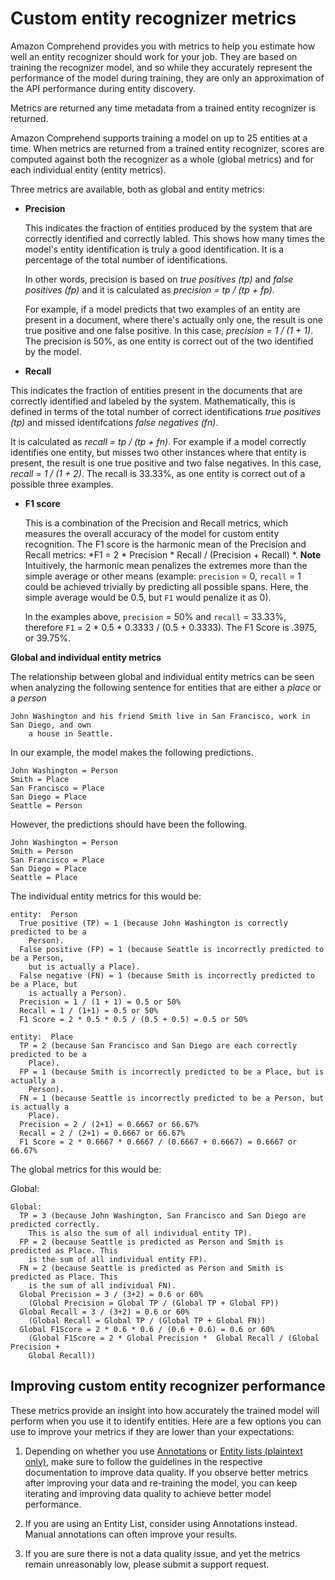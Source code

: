# Custom entity recognizer metrics<a name="cer-metrics"></a>

Amazon Comprehend provides you with metrics to help you estimate how well an entity recognizer should work for your job\. They are based on training the recognizer model, and so while they accurately represent the performance of the model during training, they are only an approximation of the API performance during entity discovery\. 

Metrics are returned any time metadata from a trained entity recognizer is returned\. 

Amazon Comprehend supports training a model on up to 25 entities at a time\. When metrics are returned from a trained entity recognizer, scores are computed against both the recognizer as a whole \(global metrics\) and for each individual entity \(entity metrics\)\.

Three metrics are available, both as global and entity metrics: 
+ **Precision**

  This indicates the fraction of entities produced by the system that are correctly identified and correctly labled\. This shows how many times the model's entity identification is truly a good identification\. It is a percentage of the total number of identifications\. 

  In other words, precision is based on *true positives \(tp\)* and *false positives \(fp\)* and it is calculated as *precision = tp / \(tp \+ fp\)*\.

  For example, if a model predicts that two examples of an entity are present in a document, where there's actually only one, the result is one true positive and one false positive\. In this case, *precision = 1 / \(1 \+ 1\)*\. The precision is 50%, as one entity is correct out of the two identified by the model\. 

  
+  **Recall**

  This indicates the fraction of entities present in the documents that are correctly identified and labeled by the system\. Mathematically, this is defined in terms of the total number of correct identifications *true positives \(tp\)* and missed identifcations *false negatives \(fn\)*\. 

   It is calculated as *recall = tp / \(tp \+ fn\)*\. For example if a model correctly identifies one entity, but misses two other instances where that entity is present, the result is one true positive and two false negatives\. In this case, *recall = 1 / \(1 \+ 2\)*\. The recall is 33\.33%, as one entity is correct out of a possible three examples\.

  
+ **F1 score** 

  This is a combination of the Precision and Recall metrics, which measures the overall accuracy of the model for custom entity recognition\. The F1 score is the harmonic mean of the Precision and Recall metrics: *F1 = 2 \* Precision \* Recall / \(Precision \+ Recall\) *\.
**Note**  
Intuitively, the harmonic mean penalizes the extremes more than the simple average or other means \(example: `precision` = 0, `recall` = 1 could be achieved trivially by predicting all possible spans\. Here, the simple average would be 0\.5, but `F1` would penalize it as 0\)\. 

  In the examples above, `precision` = 50% and `recall` = 33\.33%, therefore `F1` = 2 \* 0\.5 \* 0\.3333 / \(0\.5 \+ 0\.3333\)\. The F1 Score is \.3975, or 39\.75%\.

  

**Global and individual entity metrics**

The relationship between global and individual entity metrics can be seen when analyzing the following sentence for entities that are either a *place* or a *person*

```
John Washington and his friend Smith live in San Francisco, work in San Diego, and own 
    a house in Seattle.
```

In our example, the model makes the following predictions\.

```
John Washington = Person
Smith = Place
San Francisco = Place
San Diego = Place
Seattle = Person
```

However, the predictions should have been the following\.

```
John Washington = Person
Smith = Person  
San Francisco = Place
San Diego = Place
Seattle = Place
```

The individual entity metrics for this would be:

```
entity:  Person
  True positive (TP) = 1 (because John Washington is correctly predicted to be a 
    Person).
  False positive (FP) = 1 (because Seattle is incorrectly predicted to be a Person, 
    but is actually a Place).
  False negative (FN) = 1 (because Smith is incorrectly predicted to be a Place, but 
    is actually a Person).
  Precision = 1 / (1 + 1) = 0.5 or 50%
  Recall = 1 / (1+1) = 0.5 or 50%
  F1 Score = 2 * 0.5 * 0.5 / (0.5 + 0.5) = 0.5 or 50%
  
entity:  Place
  TP = 2 (because San Francisco and San Diego are each correctly predicted to be a 
    Place).
  FP = 1 (because Smith is incorrectly predicted to be a Place, but is actually a 
    Person).
  FN = 1 (because Seattle is incorrectly predicted to be a Person, but is actually a 
    Place).
  Precision = 2 / (2+1) = 0.6667 or 66.67%
  Recall = 2 / (2+1) = 0.6667 or 66.67%
  F1 Score = 2 * 0.6667 * 0.6667 / (0.6667 + 0.6667) = 0.6667 or  66.67%
```

The global metrics for this would be:

Global:

```
Global:
  TP = 3 (because John Washington, San Francisco and San Diego are predicted correctly. 
    This is also the sum of all individual entity TP).
  FP = 2 (because Seattle is predicted as Person and Smith is predicted as Place. This 
    is the sum of all individual entity FP).
  FN = 2 (because Seattle is predicted as Person and Smith is predicted as Place. This 
    is the sum of all individual FN).
  Global Precision = 3 / (3+2) = 0.6 or 60%  
    (Global Precision = Global TP / (Global TP + Global FP))
  Global Recall = 3 / (3+2) = 0.6 or 60% 
    (Global Recall = Global TP / (Global TP + Global FN))
  Global F1Score = 2 * 0.6 * 0.6 / (0.6 + 0.6) = 0.6 or 60% 
    (Global F1Score = 2 * Global Precision *  Global Recall / (Global Precision + 
    Global Recall))
```



## Improving custom entity recognizer performance<a name="cer-performance"></a>

These metrics provide an insight into how accurately the trained model will perform when you use it to identify entities\. Here are a few options you can use to improve your metrics if they are lower than your expectations:

1. Depending on whether you use [Annotations](cer-annotation.md) or [Entity lists \(plaintext only\)](cer-entity-list.md), make sure to follow the guidelines in the respective documentation to improve data quality\. If you observe better metrics after improving your data and re\-training the model, you can keep iterating and improving data quality to achieve better model performance\.

1. If you are using an Entity List, consider using Annotations instead\. Manual annotations can often improve your results\.

1. If you are sure there is not a data quality issue, and yet the metrics remain unreasonably low, please submit a support request\.